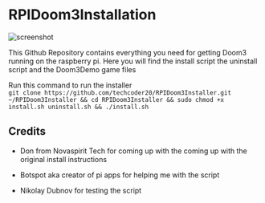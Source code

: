 # RPIDoom3Installation

![screenshot](https://steam.cryotank.net/wp-content/gallery/doom3/DOOM-3-02.png)

This Github Repository contains everything you need for getting Doom3 running on the raspberry pi. Here you will find the install script the uninstall script and the Doom3Demo game files

Run this command to run the installer  
`git clone https://github.com/techcoder20/RPIDoom3Installer.git ~/RPIDoom3Installer && cd RPIDoom3Installer && sudo chmod +x install.sh uninstall.sh && ./install.sh`

## Credits
- Don from Novaspirit Tech for coming up with the coming up with the original install instructions  

- Botspot aka creator of pi apps for helping me with the script  

- Nikolay Dubnov for testing the script  
  
